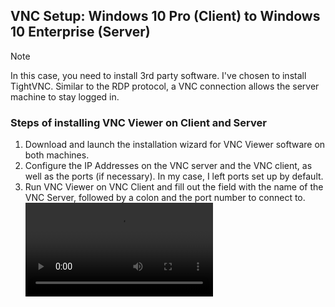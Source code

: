 ## VNC Setup: Windows 10 Pro (Client) to Windows 10 Enterprise (Server)
> [!NOTE]
> In this case, you need to install 3rd party software. I've chosen to install TightVNC.
Similar to the RDP protocol, a VNC connection allows the server machine to stay logged in.

### Steps of installing VNC Viewer on Client and Server

1. Download and launch the installation wizard for VNC Viewer software on both machines.
2. Configure the IP Addresses on the VNC server and the VNC client, as well as the ports (if necessary).
In my case, I left ports set up by default.
3. Run VNC Viewer on VNC Client and fill out the field with the name of the VNC Server, followed by a colon and the port number to connect to. 
![vnc_connection](https://github.com/vitaliizghonnik/it-support-ticketing-lab/blob/10399c16a2b10869f2cff5718c77576021ff33ee/Remote%20Access/screenshots/vnc_recording/vnc_recording%20-%20Made%20with%20Clipchamp.mp4)
